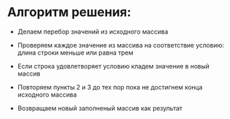 # Алгоритм решения:

* Делаем перебор значений из исходного массива

* Проверяем каждое значение из массива на соответствие условию: длина строки меньше или равна трем

* Если строка удовлетворяет условию кладем значение в новый массив

* Повторяем пункты 2 и 3 до тех пор пока не достигнем конца исходного массива

* Возвращаем новый заполненый массив как результат